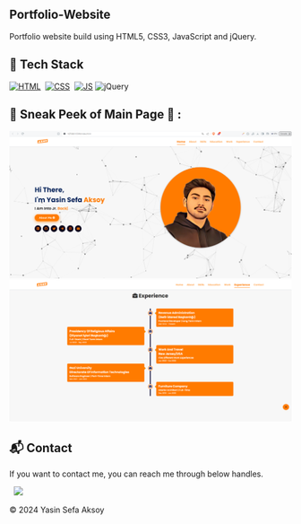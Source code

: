 ## Portfolio-Website
Portfolio website build using HTML5, CSS3, JavaScript and jQuery.



## 📌 Tech Stack
[![HTML](https://img.shields.io/badge/html5%20-%23E34F26.svg?&style=for-the-badge&logo=html5&logoColor=white)]()&nbsp;
[![CSS](https://img.shields.io/badge/css3%20-%231572B6.svg?&style=for-the-badge&logo=css3&logoColor=white)]()&nbsp;
[![JS](https://img.shields.io/badge/javascript%20-%23323330.svg?&style=for-the-badge&logo=javascript&logoColor=%23F7DF1E)]()
<img alt="jQuery" src="https://img.shields.io/badge/jquery-%230769AD.svg?style=for-the-badge&logo=jquery&logoColor=white"/>


## 📌 Sneak Peek of Main Page 🙈 :
![mockup720](/assets/images/webss.png)
![ss](/assets/images/webss2.png)


<h2>📬 Contact</h2>


If you want to contact me, you can reach me through below handles.

&nbsp;&nbsp;<a href="https://www.linkedin.com/in/yasin-sefa-aksoy-5b2438193/"><img src="https://www.felberpr.com/wp-content/uploads/linkedin-logo.png" width="30"></img></a>

© 2024 Yasin Sefa Aksoy

